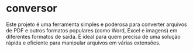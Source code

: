 # conversor
Este projeto é uma ferramenta simples e poderosa para converter arquivos de PDF e outros formatos populares (como Word, Excel e imagens) em diferentes formatos de saída. É ideal para quem precisa de uma solução rápida e eficiente para manipular arquivos em várias extensões.
